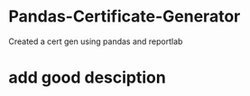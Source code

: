 # Pandas-Certificate-Generator

Created a cert gen using pandas and reportlab 
# add good desciption 
